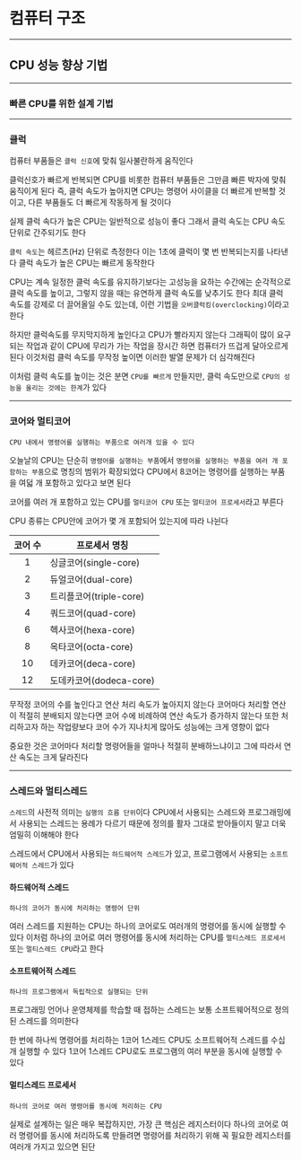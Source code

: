 # 컴퓨터 구조
---
## CPU 성능 향상 기법
---
### 빠른 CPU를 위한 설계 기법
---
### 클럭
컴퓨터 부품들은 `클럭 신호`에 맞춰 일사불란하게 움직인다

클럭신호가 빠르게 반복되면 CPU를 비롯한 컴퓨터 부품들은 그만큼 빠른 박자에 맞춰 움직이게 된다
즉, 클럭 속도가 높아지면 CPU는 명령어 사이클을 더 빠르게 반복할 것이고, 다른 부품들도 더 빠르게 작동하게 될 것이다

실제 클럭 속다가 높은 CPU는 일반적으로 성능이 좋다
그래서 클럭 속도는 CPU 속도 단위로 간주되기도 한다

`클럭 속도`는 헤르츠(Hz) 단위로 측정한다
이는 1초에 클럭이 몇 번 반복되는지를 나타낸다
클럭 속도가 높은 CPU는 빠르게 동작한다

CPU는 계속 일정한 클럭 속도를 유지하기보다는 고성능을 요하는 수간에는 순각적으로 클럭 속도를 높이고, 그렇지 않을 때는 유연하게 클럭 속도를 낮추기도 한다
최대 클럭 속도를 강제로 더 끌어올일 수도 있는데, 이런 기법을 `오버클럭킹(overclocking)`이라고 한다

하지만 클럭속도를 무지막지하게 높인다고 CPU가 빨라지지 않는다
그래픽이 많이 요구되는 작업과 같이 CPU에 무리가 가는 작업을 장시간 하면 컴퓨터가 뜨겁게 달아오르게 된다
이것처럼 클럭 속도를 무작정 높이면 이러한 발열 문제가 더 심각해진다

이처럼 클럭 속도를 높이는 것은 분면 `CPU를 빠르게` 만들지만, 클럭 속도만으로 `CPU의 성능을 올리는 것에는 한계`가 있다

---
### 코어와 멀티코어
```
CPU 내에서 명령어를 실행하는 부품으로 여러개 있을 수 있다
```
오늘날의 CPU는 단순히 `명령어를 실행하는 부품`에서 `명령어를 실행하는 부품을 여러 개 포함하는 부품`으로 명칭의 범위가 확장되었다
CPU에서 8코어는 명령어를 실행하는 부품을 여덟 개 포함하고 있다고 보면 된다

코어를 여러 개 포함하고 있는 CPU를 `멀티코어 CPU` 또는 `멀티코어 프로세서`라고 부른다

CPU 종류는 CPU안에 코어가 몇 개 포함되어 있는지에 따라 나뉜다

|코어 수|프로세서 명칭|
|:-----:|----|
|1|싱글코어(single-core)|
|2|듀얼코어(dual-core)|
|3|트리플코어(triple-core)|
|4|쿼드코어(quad-core)|
|6|헥사코어(hexa-core)|
|8|옥타코어(octa-core)|
|10|데카코어(deca-core)|
|12|도데카코어(dodeca-core)

무작정 코어의 수를 높인다고 연산 처리 속도가 높아지지 않는다
코어마다 처리할 연산이 적절히 분배되지 않는다면 코어 수에 비례하여 연산 속도가 증가하지 않는다
또한 처리하고자 하는 작업량보다 코어 수가 지나치게 많아도 성능에는 크게 영향이 없다

중요한 것은 코어마다 처리할 명령어들을 얼마나 적절히 분배하느냐이고 그에 따라서 연산 속도는 크게 달라진다

---
### 스레드와 멀티스레드
`스레드`의  사전적 의미는 `실행의 흐름 단위`이다
CPU에서 사용되는 스레드와 프로그래밍에서 사용되는 스레드는 용례가 다르기 때문에 정의를 활자 그대로 받아들이지 말고 더욱 엄밀히 이해해야 한다

스레드에서 CPU에서 사용되는 `하드웨어적 스레드`가 있고, 프로그램에서 사용되는 `소프트웨어적 스레드`가 있다

#### 하드웨어적 스레드
```
하나의 코어가 동시에 처리하는 명령어 단위
```
여러 스레드를 지원하는 CPU는 하나의 코어로도 여러개의 명령어를 동시에 실행할 수 있다
이처럼 하나의 코어로 여러 명령어를 동시에 처리하는 CPU를 `멀티스레드 프로세서` 또는 `멀티스레드 CPU`라고 한다

#### 소프트웨어적 스레드
```
하나의 프로그램에서 독립적으로 실행되는 단위
```
프로그래밍 언어나 운영체제를 학습할 때 접하는 스레드는 보통 소프트웨어적으로 정의된 스레드를 의미한다

한 번에 하나씩 명령어를 처리하는 1코어 1스레드 CPU도 소프트웨어적 스레드를 수십개 실행할 수 있다
1코어 1스레드 CPU로도 프로그램의 여러 부분을 동시에 실행할 수 있다

#### 멀티스레드 프로세서
```
하나의 코어로 여러 명령어를 동시에 처리하는 CPU
```
실제로 설계하는 일은 매우 복잡하지만, 가장 큰 핵심은 레지스터이다
하나의 코어로 여러 명령어를 동시에 처리하도록 만들려면 명령어를 처리하기 위해 꼭 필요한 레지스터를 여러개 가지고 있으면 된단